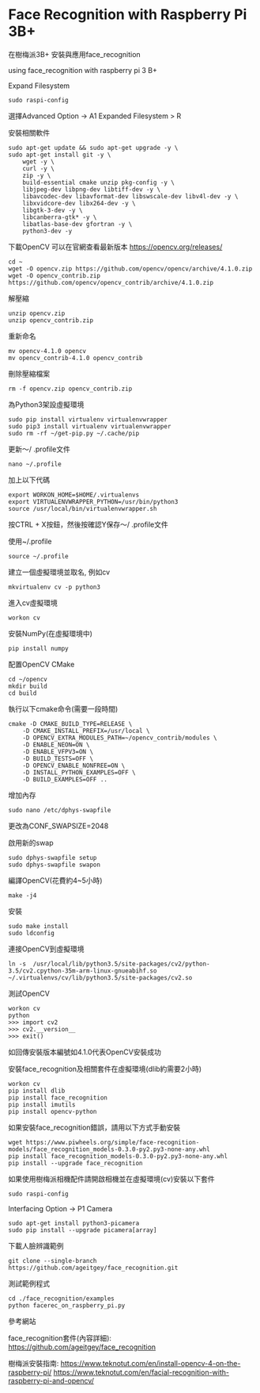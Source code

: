 # Face Recognition with Raspberry Pi 3B+
在樹梅派3B+ 安裝與應用face_recognition

using face_recognition with raspberry pi 3 B+



Expand Filesystem
```
sudo raspi-config
```
選擇Advanced Option -> A1 Expanded Filesystem > R

安裝相關軟件
```
sudo apt-get update && sudo apt-get upgrade -y \
sudo apt-get install git -y \
    wget -y \
    curl -y \
    zip -y \
    build-essential cmake unzip pkg-config -y \
    libjpeg-dev libpng-dev libtiff-dev -y \
    libavcodec-dev libavformat-dev libswscale-dev libv4l-dev -y \
    libxvidcore-dev libx264-dev -y \
    libgtk-3-dev -y \
    libcanberra-gtk* -y \
    libatlas-base-dev gfortran -y \
    python3-dev -y
```

下載OpenCV
可以在官網查看最新版本 https://opencv.org/releases/
```
cd ~
wget -O opencv.zip https://github.com/opencv/opencv/archive/4.1.0.zip
wget -O opencv_contrib.zip https://github.com/opencv/opencv_contrib/archive/4.1.0.zip
```

解壓縮
```
unzip opencv.zip
unzip opencv_contrib.zip
```

重新命名
```
mv opencv-4.1.0 opencv
mv opencv_contrib-4.1.0 opencv_contrib
```

刪除壓縮檔案
```
rm -f opencv.zip opencv_contrib.zip
```

為Python3架設虛擬環境
```
sudo pip install virtualenv virtualenvwrapper
sudo pip3 install virtualenv virtualenvwrapper
sudo rm -rf ~/get-pip.py ~/.cache/pip
```

更新〜/ .profile文件
```
nano ~/.profile
```

加上以下代碼
```
export WORKON_HOME=$HOME/.virtualenvs
export VIRTUALENVWRAPPER_PYTHON=/usr/bin/python3
source /usr/local/bin/virtualenvwrapper.sh
```
按CTRL + X按鈕，然後按確認Y保存〜/ .profile文件

使用~/.profile
```
source ~/.profile
```

建立一個虛擬環境並取名, 例如cv
```
mkvirtualenv cv -p python3
```

進入cv虛擬環境
```
workon cv
```


安裝NumPy(在虛擬環境中)
```
pip install numpy
```

配置OpenCV CMake
```
cd ~/opencv
mkdir build
cd build
```

執行以下cmake命令(需要一段時間)
```
cmake -D CMAKE_BUILD_TYPE=RELEASE \
    -D CMAKE_INSTALL_PREFIX=/usr/local \
    -D OPENCV_EXTRA_MODULES_PATH=~/opencv_contrib/modules \
    -D ENABLE_NEON=ON \
    -D ENABLE_VFPV3=ON \
    -D BUILD_TESTS=OFF \
    -D OPENCV_ENABLE_NONFREE=ON \
    -D INSTALL_PYTHON_EXAMPLES=OFF \
    -D BUILD_EXAMPLES=OFF ..
```

增加內存
```
sudo nano /etc/dphys-swapfile
```
更改為CONF_SWAPSIZE=2048

啟用新的swap
```
sudo dphys-swapfile setup
sudo dphys-swapfile swapon
```

編譯OpenCV(花費約4~5小時)
```
make -j4
```

安裝
```
sudo make install
sudo ldconfig
```

連接OpenCV到虛擬環境
```
ln -s  /usr/local/lib/python3.5/site-packages/cv2/python-3.5/cv2.cpython-35m-arm-linux-gnueabihf.so ~/.virtualenvs/cv/lib/python3.5/site-packages/cv2.so
```

測試OpenCV
```
workon cv
python
>>> import cv2
>>> cv2.__version__
>>> exit()
```
如回傳安裝版本編號如4.1.0代表OpenCV安裝成功


安裝face_recognition及相關套件在虛擬環境(dlib約需要2小時)
```
workon cv
pip install dlib
pip install face_recognition
pip install imutils
pip install opencv-python
```

如果安裝face_recognition錯誤，請用以下方式手動安裝
```
wget https://www.piwheels.org/simple/face-recognition-models/face_recognition_models-0.3.0-py2.py3-none-any.whl
pip install face_recognition_models-0.3.0-py2.py3-none-any.whl
pip install --upgrade face_recognition
```

如果使用樹梅派相機配件請開啟相機並在虛擬環境(cv)安裝以下套件
```
sudo raspi-config
```
Interfacing Option -> P1 Camera

```
sudo apt-get install python3-picamera
sudo pip install --upgrade picamera[array]
```


下載人臉辨識範例
```
git clone --single-branch https://github.com/ageitgey/face_recognition.git
```

測試範例程式
```
cd ./face_recognition/examples
python facerec_on_raspberry_pi.py
```


 
參考網站

face_recognition套件(內容詳細):
https://github.com/ageitgey/face_recognition

樹梅派安裝指南:
https://www.teknotut.com/en/install-opencv-4-on-the-raspberry-pi/
https://www.teknotut.com/en/facial-recognition-with-raspberry-pi-and-opencv/
